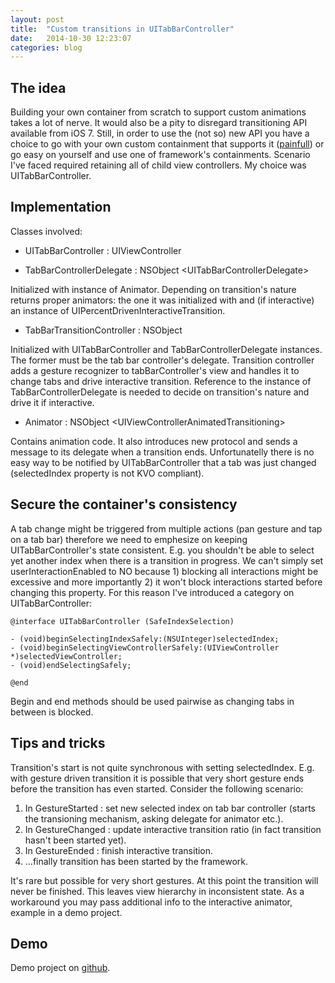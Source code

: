```yaml
---
layout: post
title:  "Custom transitions in UITabBarController"
date:   2014-10-30 12:23:07
categories: blog
---
```


## The idea

Building your own container from scratch to support custom animations takes a lot of nerve. It would also be a pity to disregard transitioning API available from iOS 7. Still, in order to use the (not so) new API you have a choice to go with your own custom containment that supports it ([painfull][objc_issue]) or go easy on yourself and use one of framework's containments.
Scenario I've faced required retaining all of child view controllers. My choice was UITabBarController.

## Implementation

Classes involved:

* UITabBarController : UIViewController

* TabBarControllerDelegate : NSObject \<UITabBarControllerDelegate\>

Initialized with instance of Animator. Depending on transition's nature returns proper animators: the one it was initialized with and (if interactive) an instance of UIPercentDrivenInteractiveTransition.

* TabBarTransitionController : NSObject

Initialized with UITabBarController and TabBarControllerDelegate instances. The former must be the tab bar controller's delegate.
Transition controller adds a gesture recognizer to tabBarController's view and handles it to change tabs and drive interactive transition. Reference to the instance of TabBarControllerDelegate is needed to decide on transition's nature and drive it if interactive.

* Animator : NSObject \<UIViewControllerAnimatedTransitioning\>

Contains animation code. It also introduces new protocol and sends a message to its delegate when a transition ends. 
Unfortunatelly there is no easy way to be notified by UITabBarController that a tab was just changed (selectedIndex property is not KVO compliant).

## Secure the container's consistency

A tab change might be triggered from multiple actions (pan gesture and tap on a tab bar) therefore we need to emphesize on keeping UITabBarController's state consistent. E.g. you shouldn't be able to select yet another index when there is a transition in progress. We can't simply set userInteractionEnabled to NO because 1) blocking all interactions might be excessive and more importantly 2) it won't block interactions started before changing this property. For this reason I've introduced a category on UITabBarController:

``` objc
@interface UITabBarController (SafeIndexSelection)

- (void)beginSelectingIndexSafely:(NSUInteger)selectedIndex;
- (void)beginSelectingViewControllerSafely:(UIViewController *)selectedViewController;
- (void)endSelectingSafely;

@end
```

Begin and end methods should be used pairwise as changing tabs in between is blocked.

## Tips and tricks

Transition's start is not quite synchronous with setting selectedIndex. E.g. with gesture driven transition it is possible that very short gesture ends before the transition has even started. Consider the following scenario:

1. In GestureStarted : set new selected index on tab bar controller (starts the transioning mechanism, asking delegate for animator etc.).
2. In GestureChanged : update interactive transition ratio (in fact transition hasn't been started yet). 
3. In GestureEnded : finish interactive transition.
4. ...finally transition has been started by the framework.

It's rare but possible for very short gestures. At this point the transition will never be finished. This leaves view hierarchy in inconsistent state. As a workaround you may pass additional info to the interactive animator, example in a demo project.

## Demo

Demo project on [github][demo_project].

[objc_issue]: http://www.objc.io/issue-12/custom-container-view-controller-transitions.html
[demo_project]: https://github.com/danielgarbien/TabBarTransitioning
